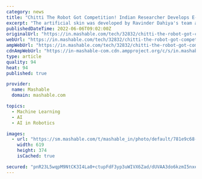 ```yaml
---
category: news
title: "Chitti The Robot Got Competition! Indian Researcher Develops E-Skin That Can Actually Feel Pain"
excerpt: "The artificial skin was developed by Ravinder Dahiya's team at the university using a novel sort of processing system based on synaptic transistors."
publishedDateTime: 2022-06-06T09:02:00Z
originalUrl: "https://in.mashable.com/tech/32832/chitti-the-robot-got-competition-indian-researcher-develops-e-skin-that-can-actually-feel-pain"
webUrl: "https://in.mashable.com/tech/32832/chitti-the-robot-got-competition-indian-researcher-develops-e-skin-that-can-actually-feel-pain"
ampWebUrl: "https://in.mashable.com/tech/32832/chitti-the-robot-got-competition-indian-researcher-develops-e-skin-that-can-actually-feel-pain?amp=1"
cdnAmpWebUrl: "https://in-mashable-com.cdn.ampproject.org/c/s/in.mashable.com/tech/32832/chitti-the-robot-got-competition-indian-researcher-develops-e-skin-that-can-actually-feel-pain?amp=1"
type: article
quality: 94
heat: 94
published: true

provider:
  name: Mashable
  domain: mashable.com

topics:
  - Machine Learning
  - AI
  - AI in Robotics

images:
  - url: "https://sm.mashable.com/t/mashable_in/photo/default/781e9c68-ff8c-4e9b-9f9f-e20bd4397e4c_95zq.620.jpg"
    width: 619
    height: 374
    isCached: true

secured: "pnR23L5wqpM9NtCK3I4La0+ctupFdF3yp3uWIVX6Zad/dUVAA3do6kzmI5nxeVPj8cMNyrM8D45PEE1mlmteZT2LJJY5o45+Hrx+tN2ARCBpqv3yqsqyLBd1XR2kjcVTUHl1uWwvg9DpNYTKVBC237rJT+6Yl86sp1RJ6A9Ex+dJiRNc/sD8aoIzQlc1f8msxwPsbr2yVtKJdCj6lq7UxdLB7rLPP4gfAbOckYJuKkZ3qu4HCYWjWL6qKq6YmYLWt3q1nTA4TNwptXAur1GRcbwcAwci12GHvbSjp3aFz76OvCqQJ+gq1Em8g9XayyV6QAbrBliZ9mo9dQ4VGzv0sWQKg3A/yQQFCuhixKS5uT8=;OF0iHwE0Q29qklIVsS+7Pg=="
---
```


